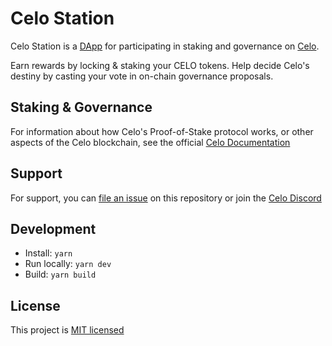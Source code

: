 # Celo Station

Celo Station is a [DApp](https://en.wikipedia.org/wiki/Decentralized_application) for participating in staking and governance on [Celo](https://celo.org).

Earn rewards by locking & staking your CELO tokens. Help decide Celo's destiny by casting your vote in on-chain governance proposals.

## Staking & Governance

For information about how Celo's Proof-of-Stake protocol works, or other aspects of the Celo blockchain, see the official [Celo Documentation](https://docs.celo.org/protocol/pos)

## Support

For support, you can [file an issue](https://github.com/jmrossy/celo-station/issues/new) on this repository or join the [Celo Discord](https://discord.gg/celo)

## Development

- Install: `yarn`
- Run locally: `yarn dev`
- Build: `yarn build`

## License

This project is [MIT licensed](./LICENSE)
